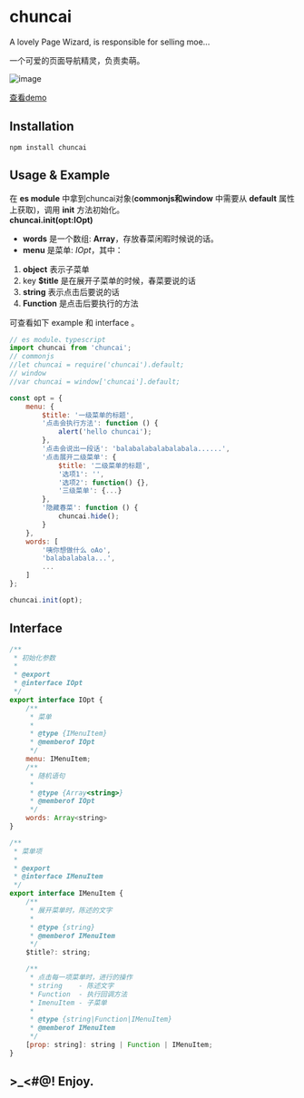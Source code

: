 # chuncai
A lovely Page Wizard, is responsible for selling moe...

一个可爱的页面导航精灵，负责卖萌。

![image](https://raw.githubusercontent.com/shalldie/chuncai/master/GIF.gif)

[查看demo](https://shalldie.github.io/demos/chuncai/index.html)

## Installation

    npm install chuncai

## Usage & Example

在 **es module** 中拿到chuncai对象(**commonjs和window** 中需要从 **default** 属性上获取)，调用 **init** 方法初始化。  
**chuncai.init(opt:IOpt)**

* **words** 是一个数组: **Array<string>**，存放春菜闲暇时候说的话。
* **menu** 是菜单: *IOpt*，其中：

1. **object** 表示子菜单
2. key **$title** 是在展开子菜单的时候，春菜要说的话
3. **string** 表示点击后要说的话
4. **Function** 是点击后要执行的方法

可查看如下 example 和 interface 。

```js
// es module、typescript
import chuncai from 'chuncai';
// commonjs
//let chuncai = require('chuncai').default; 
// window
//var chuncai = window['chuncai'].default; 

const opt = {
    menu: {
        $title: '一级菜单的标题',
        '点击会执行方法': function () {
            alert('hello chuncai');
        },
        '点击会说出一段话': 'balabalabalabalabala......',
        '点击展开二级菜单': {
            $title: '二级菜单的标题',
            '选项1': '',
            '选项2': function() {},
            '三级菜单': {...}            
        },
        '隐藏春菜': function () {
            chuncai.hide();
        }
    },
    words: [
        '咦你想做什么 oAo',
        'balabalabala...',
        ...
    ]
};

chuncai.init(opt);
```

## Interface

```js
/**
 * 初始化参数
 * 
 * @export
 * @interface IOpt
 */
export interface IOpt {
    /**
     * 菜单
     * 
     * @type {IMenuItem}
     * @memberof IOpt
     */
    menu: IMenuItem;
    /**
     * 随机语句
     * 
     * @type {Array<string>}
     * @memberof IOpt
     */
    words: Array<string>
}

/**
 * 菜单项
 * 
 * @export
 * @interface IMenuItem
 */
export interface IMenuItem {
    /**
     * 展开菜单时，陈述的文字
     * 
     * @type {string}
     * @memberof IMenuItem
     */
    $title?: string;

    /**
     * 点击每一项菜单时，进行的操作
     * string    - 陈述文字
     * Function  - 执行回调方法
     * ImenuItem - 子菜单
     * 
     * @type {string|Function|IMenuItem}
     * @memberof IMenuItem
     */
    [prop: string]: string | Function | IMenuItem;
}
```

## >_<#@! Enjoy.
